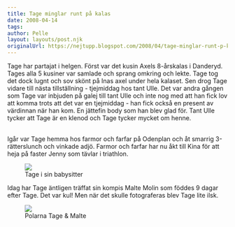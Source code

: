 ```yaml
---
title: Tage minglar runt på kalas
date: 2008-04-14
tags: 	
author: Pelle
layout: layouts/post.njk
originalUrl: https://nejtupp.blogspot.com/2008/04/tage-minglar-runt-p-kalas.html
---
```


Tage har partajat i helgen. Först var det kusin Axels 8-årskalas i Danderyd. Tages alla 5 kusiner var samlade och sprang omkring och lekte. Tage tog det dock lugnt och sov skönt på Inas axel under hela kalaset. Sen drog Tage vidare till nästa tillställning - tjejmiddag hos tant Ulle. Det var andra gången som Tage var inbjuden på galej till tant Ulle och inte nog med att han fick lov att komma trots att det var en tjejmiddag - han fick också en present av värdinnan när han kom. En jättefin body som han blev glad för. Tant Ulle tycker att Tage är en klenod och Tage tycker mycket om henne.
<br><br>

Igår var Tage hemma hos farmor och farfar på Odenplan och åt smarrig 3-rätterslunch och vinkade adjö. Farmor och farfar har nu åkt till Kina för att heja på faster Jenny som tävlar i triathlon.

<figure>
	<img src="../../../img/2008/04/1+Mobil+0093.jpg">
	<figcaption>Tage i sin babysitter</figcaption>
</figure>

Idag har Tage äntligen träffat sin kompis Malte Molin som föddes 9 dagar efter Tage. Det var kul! Men när det skulle fotograferas blev Tage lite ilsk.

<figure>
	<img src="../../../img/2008/04/2+Mobil+0097.jpg">
	<figcaption>Polarna Tage & Malte</figcaption>
</figure>

